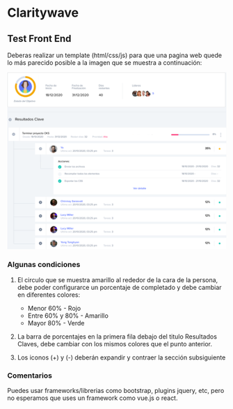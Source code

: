 # Claritywave

## Test Front End

Deberas realizar un template (html/css/js) para que una pagina web quede lo más parecido posible a la imagen que se muestra a continuación:

![Example](/test_cw.png)

### Algunas condiciones

1. El circulo que se muestra amarillo al rededor de la cara de la persona, debe poder configurarce un porcentaje de completado y debe cambiar en diferentes colores:
     - Menor 60%  - Rojo
     - Entre 60% y 80%  - Amarillo
     - Mayor 80%  - Verde
  
2. La barra de porcentajes en la primera fila debajo del titulo Resultados Claves, debe cambiar con los mismos colores que el punto anterior.
3. Los iconos (+) y (-) deberán expandir y contraer la sección subsiguiente


### Comentarios
Puedes usar frameworks/librerias como bootstrap, plugins jquery, etc, pero no esperamos que uses un framework como vue.js o react.

